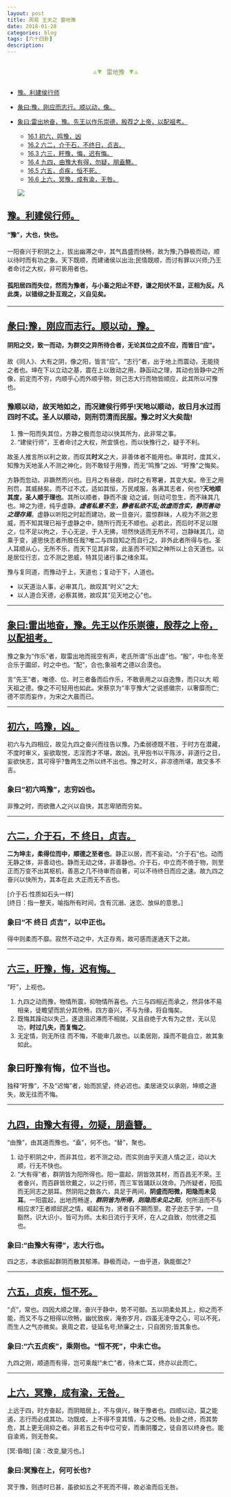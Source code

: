 ```yaml
---
layout: post
title: 周易 王夫之 雷地豫
date: 2018-01-28
categories: blog
tags: [六十四卦]
description: 
---
```


<span id = "jump"></span>


<section style="margin: 0px auto; text-align: center;">
    <section class="xhr" style="width: 0px; height: 0px; border-left: 5px solid transparent; border-right: 5px solid transparent; border-bottom: 10px solid rgb(135, 201, 67); display: inline-block; opacity: 0.5; border-top-color: rgb(135, 201, 67);"></section>
    <section class="xhr" style="width: 0px; height: 0px; border-left: 5px solid transparent; border-right: 5px solid transparent; border-top: 10px solid rgb(135, 201, 67); display: inline-block; margin-left: -3px; border-bottom-color: rgb(135, 201, 67);"></section>
    <section style="
margin-left: 0.5em;
display: inline-block;">
        <p>
            <span style="color: rgb(118, 146, 60);">雷地豫</span>
        </p>
    </section>
    <section class="xhr" style="margin-left: 0.5em; width: 0px; height: 0px; border-left: 5px solid transparent; border-right: 5px solid transparent; border-top: 10px solid rgb(135, 201, 67); display: inline-block; border-bottom-color: rgb(135, 201, 67);"></section>
    <section class="xhr" style="width: 0px; height: 0px; border-left: 5px solid transparent; border-right: 5px solid transparent; border-bottom: 10px solid rgb(135, 201, 67); display: inline-block; opacity: 0.5; margin-left: -3px; border-top-color: rgb(135, 201, 67);"></section>
</section>

- [豫。利建侯行师](#jump利建侯行师)
- [彖曰:豫，刚应而志行。顺以动，像。](#jump刚应而志行)
- [象曰:雷出地奋，豫。先王以作乐崇德，殷荐之上帝，以配祖考。](#jump雷出地奋)
  - [16.1 初六，鸣豫，凶](#jump鸣豫)
  - [16.2 六二，介于石，不终日，贞吉。](#jump介于石)
  - [16.3 六三，盱豫，悔，迟有悔。](#jump盱豫)
  - [16.4 九四，由豫大有得，勿疑，朋盍簪。](#jump由豫大有得)
  - [16.5 六五，贞疾，恒不死。](#jump贞疾)
  - [16.6 上六，冥豫，成有渝，无咎。](#jump冥豫)
  
  ![](http://www.guoyi360.com/uploads/allimg/130422/1-1304220Z951B2.jpg)


<span id = "jump利建侯行师"></span>
## [豫。利建侯行师。](#jump)
#### “豫”，大也，快也。

一阳奋兴于积阴之上，拔出幽滞之中，其气昌盛而快畅，故为豫;乃静极而动，顺以待时而有功之象。天下既顺，而建诸侯以出治;民情既顺，而讨有罪以兴师;乃王者命讨之大权，非可亵用者也。


#### 孤阳居四而失位，然而为豫者，与小畜之阳止不舒，谦之阳伏不显，正相为反。凡此类，以错综之卦互观之，义自见矣。

----

<span id = "jump刚应而志行"></span>
## [彖曰:豫，刚应而志行。顺以动，豫。](#jump)
#### 阴阳之交，致一而动，为群交之异所待合者，无论其位之应不应，而皆日“应”。

故《同人》、大有之阴，像之阳，皆言“应”。“志行”者，出于地上而震动，无能挠之者也。坤在下以立动之基，震在上以致动之用，静函动之理，其动也皆静中之所像，前定而不穷，内顺乎心而外顺乎物，则己志大行而物皆顺应，此其所以可豫也。

### 豫顺以动，故天地如之，而况建侯行师乎!天地以顺动，故日月水过而四时不忒。圣人以顺动，则刑罚清而民服。豫之时义大矣哉!
1. 豫一阳而失其位，方静之极而忽动以快其所为，此非常之事。
1. “建侯行师”，王者命讨之大权，所宜慎也，而以快豫行之，疑于不利。


故圣人推言所以利之故，而叹其**时义**之大，非善体者不能用也。审其时，度其义，知豫为天地圣人不测之神化，则不敢轻于用豫，而无“鸣豫”之凶、“盱豫”之悔矣。


方静而忽动，非蹶然而兴也。日月之有昼夜，四时之有寒暑，其变大矣。帝王之用刑罚，其威赫矣。而不过不忒，适如其恒，万民咸服，各满其志者，何也?**天地顺其度，圣人顺于理也**。其所以顺者，静而不废 动之诚，则动可忽生，而不昧其几也。坤之为德，纯乎虚静。***虚者私意不生，静者私欲不乱;故虚而含实，静而善动之理存焉***。虚静以听阳之时起而建功，故一旦奋兴，震惊群昧，人视为不测之恩威，而不知其理已裕于虚静之中，随所行而无不顺也。必若此，而后时不足以限之，位不足以拘之，于心无逆，于人无拂，坦然快适而无所不可，岂静昧其几，动乘于变，遽思快志者所胜任哉?唯二与四自知之而自行之，非外此者所得与也。圣人耳顺从心，无所不乐，而天下见其非常，此圣而不可知之神所以上合天道也。以是居位行志，立不测之恩威，特其见诸行事之绪余耳。


豫与复同道，而豫动于上，天道也；复动于下，人道也。
- 以天道治人事，必审其几，故叹其“时义”之大;
- 以人道合天德，必察其微，故叹其“见天地之心”也。

----

<span id = "jump雷出地奋"></span>
## [象曰:雷出地奋，豫。先王以作乐崇德，殷荐之上帝，以配祖考。](#jump)
豫之象为“作乐”者，取雷出地而摇空有声，老氏所谓“乐出虚”也。“殷”，中也;冬至合乐于圜邱，时之中也。“配”，合也;象祖考之德以合漠也。


言“先王”者，唯德、位、时三者备而后作乐，不敢亵用之以自逸豫，而只以大 昭天祖之德。像之不可轻用也如此。宋蔡京为“丰亨豫大”之说惑徽宗，以奢靡而亡;德不崇而妄作，为宋之大晨而已。

----

<span id = "jump鸣豫"></span>
## [初六，鸣豫，凶。](#jump)
初六与九四相应，故见九四之奋兴而往告以豫。乃柔弱德既不胜，于时方在潜藏，不度时审义，妄欲取悦，志淫而才不堪，故凶。孔甲抱书以干陈涉，非道行之日，妄欲快志，其可得乎?鲁两生之所以终不出也。豫之时义，非凉德所堪，故交多不吉。

### 象曰“初六鸣豫”，志穷凶也。
非豫之时，而欲徼人之兴以自快，其志卑陋而穷矣。

----

<span id = "jump介于石"></span>
## [六二，介于石，不 终日，贞吉。](#jump)
**二为坤主，柔得位而中，顺德之至者也**。静正以居，而不妄动，“介于石”也。动而无静之体，非善动也。静而无动之体，非善静也。介于石，中立而不倚于物，则至正而万变不出其枢机，善恶之几不待审而自著，可以不待终日而应之速。故九四之奋兴以快所为，其本在此 大正而无不吉也。


[介于石:性质如石头一样]<br>
[终日：指一整天，喻指所有时间，含有沉溺、迷恋、放纵的意思。]

### 象曰“不 终日 贞吉”，以中正也。
得中则柔而不靡。寂然不动之中，大正存焉，故可感而遂通天下之故。

----

<span id = "jump盱豫"></span>
## [六三，盱豫，悔，迟有悔。](#jump)
"盱”，上视也。
1. 九四之动而豫，物情所震，抑物情所喜也。六三与四相近而承之，然异体不易相亲，徒瞻望而凯分其欣畅，四方奋兴，不与为缘，将自悔矣。
1. 既悔其躁动以失己，遂退沮迟滞而不相就，又且自绝于大有为之世，无以见功，**时过几失，而复悔之**。
1. 无定情，则无所往 而不悔，不能审几故也。以柔居刚，躁而不能自立，故其象如此。

## 象曰盱豫有悔，位不当也。
独释“盱豫”，不及“迟悔”者，始而凯望，终必迟也。柔居进交以承刚，坤顺之道失，故无往而不悔。

----

<span id = "jump由豫大有得"></span>
## [九四，由豫大有得，勿疑，朋盍簪。](#jump)
“由豫”，由其道而豫也。“盍”，何不也。“替”，聚也。
1. 动于积阴之中，而非其位，若不测之动，而实则由乎天道人情之正，动以大顺，行无不快也。
1. “大有得”者，群阴皆为阳所得也。阳一震起，阴皆效其材，而百昌无不荣。王者奋兴，而百辟皆欣戴之，以之行师，而三军皆踊跃以效命。乃所疑者，阳孤而无同志之朋耳。然阴阳之数各六，具足于两间，**阴盛而阳微，阳隐而未见耳**。一阳震起，出地而畅遂，***群阴皆为所得，则隐而未见之阳***，何所沮而不与相应求?王者顺邱民之情，崛起有为，贤者自不期而至。君子逊志于学，一旦豁然，识大识小，皆可为师。太和日流行于天坏，在人之自致，勿忧德之孤也。

### 象曰:“由豫大有得”，志大行也。
四之志，本欲振起群阴而散其郁滞。静极而动，一由乎道，孰能御之?

----

<span id = "jump贞疾"></span>
## [六五，贞疾，恒不死。](#jump)
“贞”，常也。四因大顺之理，奋兴于静中，势不可御。五以阴柔处其上，抑之而不能，而又不与之相得以欣畅，幽忧致疾，淹弥岁月，四虽无凌夺之心，可以不死，而生人之气亦微矣。衰周之君，徒延名号;矫廉之士，只自困穷;皆其象也。

### 象曰:“六五贞疾”，乘刚也。“恒不死”，中未亡也。
九四之刚，顺道而有得，岂可乘哉!“未亡”者，待未亡耳，终亦以此而亡。

----

<span id = "jump冥豫"></span>
## [上六，冥豫，成有渝，无咎。](#jump)
上远于四，时方奋起，而阴暗居上，不与俱兴，昧于豫者也。四顺以动，莫之能遏，志行而必成其功。功既成，上不得不变其情，与之交畅。处卦之终，而其势危，其上更无阔抑之者。非若五之有中位可安，而重阴覆之，徒自苦以终身也。能自渝焉，则无咎矣。


[冥:昏暗] [渝：改变,變污也。]

### 象曰:冥豫在上，何可长也?
冥于豫，则违时已甚，虽欲如五之不死而不得，故必渝而后无咎。














